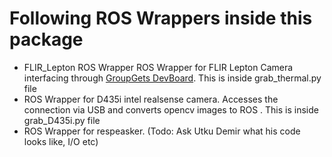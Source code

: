 # Following ROS Wrappers inside this package
- FLIR_Lepton ROS Wrapper
ROS Wrapper for FLIR Lepton Camera interfacing through [GroupGets DevBoard](https://groupgets.com/manufacturers/getlab/products/purethermal-2-flir-lepton-smart-i-o-module). This is inside grab_thermal.py file
- ROS Wrapper for D435i intel realsense camera. Accesses the connection via USB and converts opencv images to ROS . This is inside grab_D435i.py file
- ROS Wrapper for respeasker. (Todo: Ask Utku Demir what his code looks like, I/O etc)
